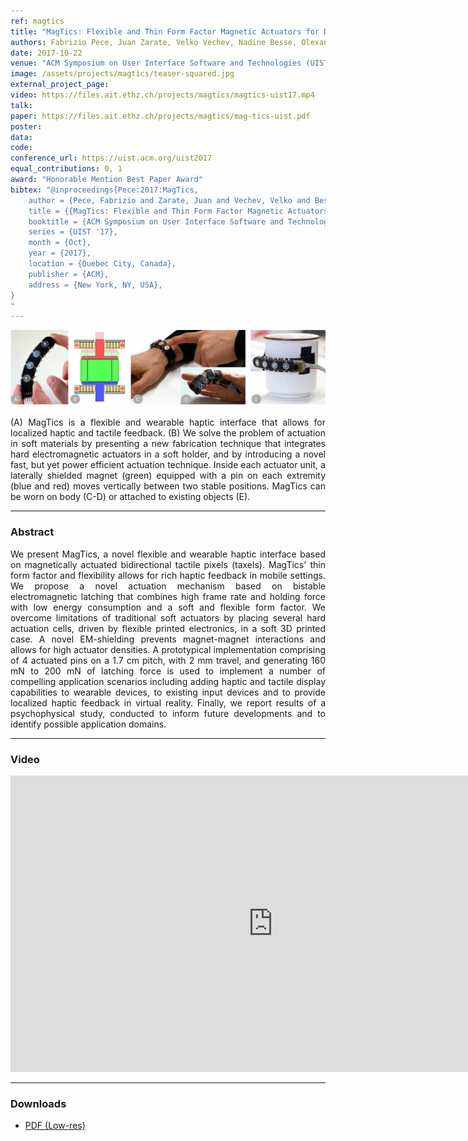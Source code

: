 ```yaml
---
ref: magtics
title: "MagTics: Flexible and Thin Form Factor Magnetic Actuators for Dynamic and Wearable Haptic Feedback"
authors: Fabrizio Pece, Juan Zarate, Velko Vechev, Nadine Besse, Olexandr Gudozhnik, Herbert Shea, Otmar Hilliges
date: 2017-10-22
venue: "ACM Symposium on User Interface Software and Technologies (UIST)"
image: /assets/projects/magtics/teaser-squared.jpg
external_project_page: 
video: https://files.ait.ethz.ch/projects/magtics/magtics-uist17.mp4
talk: 
paper: https://files.ait.ethz.ch/projects/magtics/mag-tics-uist.pdf
poster: 
data: 
code: 
conference_url: https://uist.acm.org/uist2017
equal_contributions: 0, 1
award: "Honorable Mention Best Paper Award"
bibtex: "@inproceedings{Pece:2017:MagTics,
	author = {Pece, Fabrizio and Zarate, Juan and Vechev, Velko and Besse, Nadine and Gudozhnik, Olexandr and Shea, Herbert and Hilliges, Otmar},
	title = {{MagTics: Flexible and Thin Form Factor Magnetic Actuators for Dynamic and Wearable Haptic Feedback}},
	booktitle = {ACM Symposium on User Interface Software and Technologies (UIST)},
	series = {UIST '17},
	month = {Oct},
	year = {2017},
	location = {Quebec City, Canada},
	publisher = {ACM},
	address = {New York, NY, USA},
}
"
---
```


<img class="fullcol" src="/assets/projects/magtics/teaser.jpg" alt="Teaser-Picture" />

<p align="justify">
    <span class="figurecap">
        (A) MagTics is a flexible and wearable haptic interface that allows for localized haptic and tactile feedback. 
        (B) We solve the problem of actuation in soft materials by presenting a new fabrication technique that integrates 
        hard electromagnetic actuators in a soft holder, and by introducing a novel fast, but yet power efficient actuation technique. 
        Inside each actuator unit, a laterally shielded magnet (green) equipped with a pin on each extremity (blue and red) moves 
        vertically between two stable positions. MagTics can be worn on body (C-D) or attached to existing objects (E).
</p>
<hr />
        

<h3>Abstract</h3>
<p align="justify">
  We present MagTics, a novel flexible and wearable haptic interface based on magnetically actuated bidirectional tactile pixels (taxels). MagTics' thin form factor and flexibility allows for rich haptic feedback in mobile settings. We propose a novel actuation mechanism based on bistable electromagnetic latching that combines high frame rate and holding force with low energy consumption and a soft and flexible form factor. We overcome limitations of traditional soft actuators by placing several hard actuation cells, driven by flexible printed electronics, in a soft 3D printed case. A novel EM-shielding prevents magnet-magnet interactions and allows for high actuator densities. A prototypical implementation comprising of 4 actuated pins on a 1.7 cm pitch, with 2 mm travel, and generating 160 mN to 200 mN of latching force is used to implement a number of compelling application scenarios including adding haptic and tactile display capabilities to wearable devices, to existing input devices and to provide localized haptic feedback in virtual reality. Finally, we report results of a psychophysical study, conducted to inform future developments and to identify possible application domains.
</p>
<hr />
    


<h3>Video</h3>
<div class="video">
    <iframe width="840" height="474" src="https://www.youtube.com/embed/EpfS5NblQQA" frameborder="0" allowfullscreen></iframe>
</div>
<hr />


<!-- <div class="fullcol">
    <h3>System overview</h3>
    <img class="fullcol" src="</assets/projects/puppet/repesentative_img_final.png" alt="Sys-Overview-Picture" />
    <div class="fullcol">
        <p align="left">
            <span class="figurecap">
                 Illustration of our pipeline from input character to fluid tangible animation using an optimized device configuration. The horse has 29 bones, controlled by 8 joints.
            </span>
        </p>
        <hr />
        <br/>
    </div>
</div>-->


<h3>Downloads</h3>
<ul class="linklist">
        <li class="a-pdf"><a target="_blank" title="PDF (Low-res)" href="https://files.ait.ethz.ch/projects/magtics/downloads/mag-tics-uist-lowres.pdf">PDF (Low-res)</a></li>
        <!-- <li class="a-bib"><a target="_blank" title="BibTex" href="https://files.ait.ethz.ch/projects/thin-slicing-network/song2017cvpr.bib">BibTeX</a></li> -->
</ul>

<!--<div class="fullcol">
    <h3>Gallery</h3>
    <br/>
    <img class="fullcol" src="/assets/projects/puppet/gallery.png" alt="Gallery-Picture" />
    <p align="justify">
        <span class="figurecap">
            Depending on the available kit, device build instruction plans with different complexity are generated by our algorithm. Note that
the models have much higher degrees of freedom than the generated control structures. The inputs were (nr. bones/nr. sample poses): Horse:
(29/25 galloping, going up) – Dragon: (110/12 flying, some walking); Scorpion (62/20 walking, attacking); Dancer (22/6). Note that the
device for the Dancer is asymmetric due to the asymmetry in the input poses: the left arm of the character moves almost rigidly with the torso
and it is thus not necessary to have any joint controlling the left arm.
        </span>
    </p>
    <hr />
</div>

<div class="fullcol">
    <h3>Acknowledgments</h3>
    <p align="justify">
We are grateful to C&eacute;dric Pradalier and Evgeni Sorkine for invalu-
able discussions and engineering support, to Sebastian Schoellham-
mer for his assistance on 3D modeling and rigging in Maya, to
Olga Diamanti for composing the accompanying video, to C&eacute;cile Edwards-Rietmann for narrating it and to Jeannine Wymann for her
help in assembling the prototypes. We also thank our
user study participants. This work was supported in part by the SNF grant
200021_162958 and the ERC grant iModel (StG-2012-306877). Alec Jacobson
is funded in part by NSF grants IIS-14-09286 and IIS-17257.
    </p>
    <hr />
    <br/>
    <br/>
</div> -->

